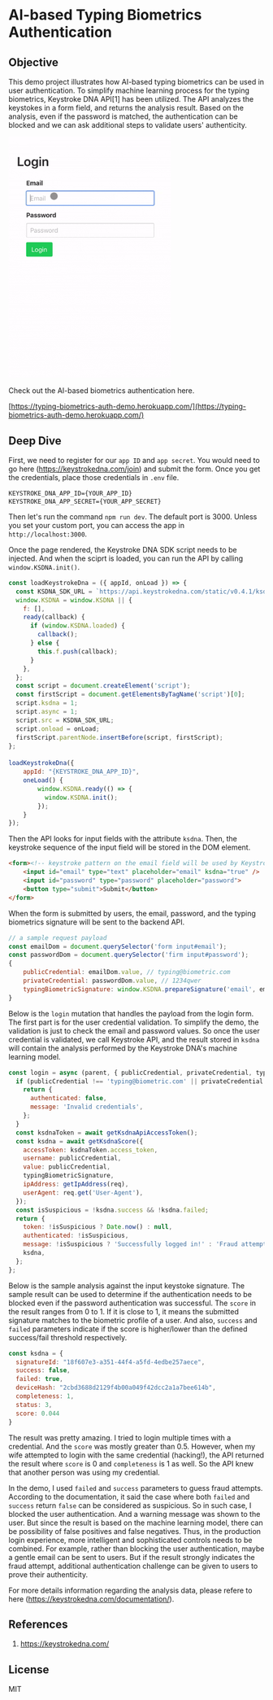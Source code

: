 # AI-based Typing Biometrics Authentication
## Objective
This demo project illustrates how AI-based typing biometrics can be used in user authentication. To simplify machine learning process for the typing biometrics, Keystroke DNA API[1] has been utilized. The API analyzes the keystokes in a form field, and returns the analysis result. Based on the analysis, even if the password is matched, the authentication can be blocked and we can ask additional steps to validate users' authenticity.

<img src="./dist/img/fraud-attempt-detected.gif" width="320px">

Check out the AI-based biometrics authentication here.

[https://typing-biometrics-auth-demo.herokuapp.com/](https://typing-biometrics-auth-demo.herokuapp.com/)

## Deep Dive
First, we need to register for our `app ID` and `app secret`. You would need to go here (https://keystrokedna.com/join) and submit the form. Once you get the credentials, place those credentials in `.env` file.

```
KEYSTROKE_DNA_APP_ID={YOUR_APP_ID}
KEYSTROKE_DNA_APP_SECRET={YOUR_APP_SECRET}
```

Then let's run the command `npm run dev`. The default port is 3000. Unless you set your custom port, you can access the app in `http://localhost:3000`.

Once the page rendered, the Keystroke DNA SDK script needs to be injected. And when the sciprt is loaded, you can run the API by calling `window.KSDNA.init()`.

```js
const loadKeystrokeDna = ({ appId, onLoad }) => {
  const KSDNA_SDK_URL = `https://api.keystrokedna.com/static/v0.4.1/ksdna.js?apiKey=${appId}`;
  window.KSDNA = window.KSDNA || {
    f: [],
    ready(callback) {
      if (window.KSDNA.loaded) {
        callback();
      } else {
        this.f.push(callback);
      }
    },
  };
  const script = document.createElement('script');
  const firstScript = document.getElementsByTagName('script')[0];
  script.ksdna = 1;
  script.async = 1;
  script.src = KSDNA_SDK_URL;
  script.onload = onLoad;
  firstScript.parentNode.insertBefore(script, firstScript);
};

loadKeystrokeDna({
    appId: "{KEYSTROKE_DNA_APP_ID}",
    oneLoad() {
        window.KSDNA.ready(() => {
          window.KSDNA.init();
        });
    }
});
```

Then the API looks for input fields with the attribute `ksdna`. Then, the keystroke sequence of the input field will be stored in the DOM element.

```html
<form><!-- keystroke pattern on the email field will be used by Keystroke DNA API-->
    <input id="email" type="text" placeholder="email" ksdna="true" />
    <input id="password" type="password" placeholder="password">
    <button type="submit">Submit</button>
</form>
```

When the form is submitted by users, the email, password, and the typing biometrics signature will be sent to the backend API.

```js
// a sample request payload
const emailDom = document.querySelector('form input#email');
const passwordDom = document.querySelector('firm input#password');
{
    publicCredential: emailDom.value, // typing@biometric.com
    privateCredential: passwordDom.value, // 1234qwer
    typingBiometricSignature: window.KSDNA.prepareSignature('email', emailDom.ksdna._dataset) //'email;1591589173431;t;0;86;;;y;199;319;;;o;400;495;;;u;720;767;;;Backspace;1016;1063;;;Backspace;1143;1239;;;p;1328;1399;;;i;1512;1584;;;n;1663;1800;;;g;1758;1847;;;b;2304;2408;;;Backspace;2670;2768;;;Shift;2695;2808;;;@;2759;0;;;b;2984;3063;;;i;3118;3199;;;o;3549;3623;;;m;3791;3903;;;e;3911;3983;;;t;4103;4152;;;r;4279;4359;;;i;4415;4495;;;c;4518;4599;;;.;4943;5055;;;c;5087;5215;;;o;5175;5239;;;m;5320;5415;;;Tab;5456;0;;'
}
```

Below is the `login` mutation that handles the payload from the login form. The first part is for the user credential validation. To simplify the demo, the validation is just to check the email and password values. So once the user credential is validated, we call Keystroke API, and the result stored in `ksdna` will contain the analysis performed by the Keystroke DNA's machine learning model. 

```js
const login = async (parent, { publicCredential, privateCredential, typingBiometricSignature }, { req }) => {
  if (publicCredential !== 'typing@biometric.com' || privateCredential !== '1234qwer') {
    return {
      authenticated: false,
      message: 'Invalid credentials',
    };
  }
  const ksdnaToken = await getKsdnaApiAccessToken();
  const ksdna = await getKsdnaScore({
    accessToken: ksdnaToken.access_token,
    username: publicCredential,
    value: publicCredential,
    typingBiometricSignature,
    ipAddress: getIpAddress(req),
    userAgent: req.get('User-Agent'),
  });
  const isSuspicious = !ksdna.success && !ksdna.failed;
  return {
    token: !isSuspicious ? Date.now() : null,
    authenticated: !isSuspicious,
    message: !isSuspicious ? 'Successfully logged in!' : 'Fraud attempt detected',
    ksdna,
  };
};
```

Below is the sample analysis against the input keystoke signature. The sample result can be used to determine if the authentication needs to be blocked even if the password authentication was successful. The `score` in the result ranges from 0 to 1. If it is close to 1, it means the submitted signature matches to the biometric profile of a user. And also, `success` and `failed` parameters indicate if the score is higher/lower than the defined success/fail threshold respectively.

```js
const ksdna = {
  signatureId: "18f607e3-a351-44f4-a5fd-4edbe257aece",
  success: false,
  failed: true,
  deviceHash: "2cbd3688d2129f4b00a049f42dcc2a1a7bee614b",
  completeness: 1,
  status: 3,
  score: 0.044
}
```

The result was pretty amazing. I tried to login multiple times with a credential. And the `score` was mostly greater than 0.5. However, when my wife attempted to login with the same credential (hacking!), the API returned the result where `score` is 0 and `completeness` is 1 as well. So the API knew that another person was using my credential.

In the demo, I used `failed` and `success` parameters to guess fraud attempts. According to the documentation, it said the case where both `failed` and `success` return `false` can be considered as suspicious. So in such case, I blocked the user authentication. And a warning message was shown to the user. But since the result is based on the machine learning model, there can be possibility of false positives and false negatives. Thus, in the production login experience, more intelligent and sophisticated controls needs to be combined. For example, rather than blocking the user authentication, maybe a gentle email can be sent to users. But if the result strongly indicates the fraud attempt, additional authentication challenge can be given to users to prove their authenticity.

For more details information regarding the analysis data, please refere to here (https://keystrokedna.com/documentation/).

## References
1. https://keystrokedna.com/

## License
MIT
